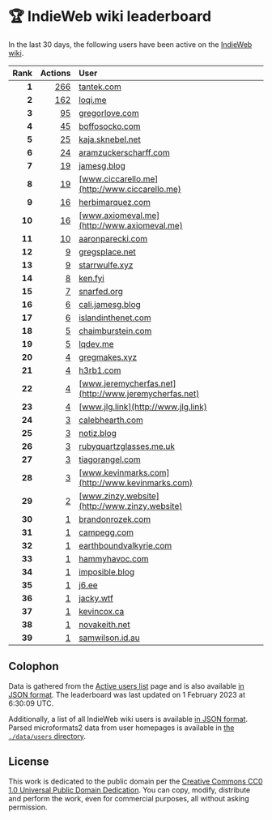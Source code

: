 # 🏆 IndieWeb wiki leaderboard

In the last 30 days, the following users have been active on the [IndieWeb wiki](https://indieweb.org).

| Rank | Actions | User |
|-----:|--------:|:-----|
| **1** | [266](https://indieweb.org/Special:Contributions/Tantek.com) | [tantek.com](http://tantek.com) |
| **2** | [162](https://indieweb.org/Special:Contributions/Loqi.me) | [loqi.me](http://loqi.me) |
| **3** | [95](https://indieweb.org/Special:Contributions/Gregorlove.com) | [gregorlove.com](http://gregorlove.com) |
| **4** | [45](https://indieweb.org/Special:Contributions/Boffosocko.com) | [boffosocko.com](http://boffosocko.com) |
| **5** | [25](https://indieweb.org/Special:Contributions/Kaja.sknebel.net) | [kaja.sknebel.net](http://kaja.sknebel.net) |
| **6** | [24](https://indieweb.org/Special:Contributions/Aramzuckerscharff.com) | [aramzuckerscharff.com](http://aramzuckerscharff.com) |
| **7** | [19](https://indieweb.org/Special:Contributions/Jamesg.blog) | [jamesg.blog](http://jamesg.blog) |
| **8** | [19](https://indieweb.org/Special:Contributions/Www.ciccarello.me) | [www.ciccarello.me](http://www.ciccarello.me) |
| **9** | [16](https://indieweb.org/Special:Contributions/Herbimarquez.com) | [herbimarquez.com](http://herbimarquez.com) |
| **10** | [16](https://indieweb.org/Special:Contributions/Www.axiomeval.me) | [www.axiomeval.me](http://www.axiomeval.me) |
| **11** | [10](https://indieweb.org/Special:Contributions/Aaronparecki.com) | [aaronparecki.com](http://aaronparecki.com) |
| **12** | [9](https://indieweb.org/Special:Contributions/Gregsplace.net) | [gregsplace.net](http://gregsplace.net) |
| **13** | [9](https://indieweb.org/Special:Contributions/Starrwulfe.xyz) | [starrwulfe.xyz](http://starrwulfe.xyz) |
| **14** | [8](https://indieweb.org/Special:Contributions/Ken.fyi) | [ken.fyi](http://ken.fyi) |
| **15** | [7](https://indieweb.org/Special:Contributions/Snarfed.org) | [snarfed.org](http://snarfed.org) |
| **16** | [6](https://indieweb.org/Special:Contributions/Cali.jamesg.blog) | [cali.jamesg.blog](http://cali.jamesg.blog) |
| **17** | [6](https://indieweb.org/Special:Contributions/Islandinthenet.com) | [islandinthenet.com](http://islandinthenet.com) |
| **18** | [5](https://indieweb.org/Special:Contributions/Chaimburstein.com) | [chaimburstein.com](http://chaimburstein.com) |
| **19** | [5](https://indieweb.org/Special:Contributions/Lqdev.me) | [lqdev.me](http://lqdev.me) |
| **20** | [4](https://indieweb.org/Special:Contributions/Gregmakes.xyz) | [gregmakes.xyz](http://gregmakes.xyz) |
| **21** | [4](https://indieweb.org/Special:Contributions/H3rb1.com) | [h3rb1.com](http://h3rb1.com) |
| **22** | [4](https://indieweb.org/Special:Contributions/Www.jeremycherfas.net) | [www.jeremycherfas.net](http://www.jeremycherfas.net) |
| **23** | [4](https://indieweb.org/Special:Contributions/Www.jlg.link) | [www.jlg.link](http://www.jlg.link) |
| **24** | [3](https://indieweb.org/Special:Contributions/Calebhearth.com) | [calebhearth.com](http://calebhearth.com) |
| **25** | [3](https://indieweb.org/Special:Contributions/Notiz.blog) | [notiz.blog](http://notiz.blog) |
| **26** | [3](https://indieweb.org/Special:Contributions/Rubyquartzglasses.me.uk) | [rubyquartzglasses.me.uk](http://rubyquartzglasses.me.uk) |
| **27** | [3](https://indieweb.org/Special:Contributions/Tiagorangel.com) | [tiagorangel.com](http://tiagorangel.com) |
| **28** | [3](https://indieweb.org/Special:Contributions/Www.kevinmarks.com) | [www.kevinmarks.com](http://www.kevinmarks.com) |
| **29** | [2](https://indieweb.org/Special:Contributions/Www.zinzy.website) | [www.zinzy.website](http://www.zinzy.website) |
| **30** | [1](https://indieweb.org/Special:Contributions/Brandonrozek.com) | [brandonrozek.com](http://brandonrozek.com) |
| **31** | [1](https://indieweb.org/Special:Contributions/Campegg.com) | [campegg.com](http://campegg.com) |
| **32** | [1](https://indieweb.org/Special:Contributions/Earthboundvalkyrie.com) | [earthboundvalkyrie.com](http://earthboundvalkyrie.com) |
| **33** | [1](https://indieweb.org/Special:Contributions/Hammyhavoc.com) | [hammyhavoc.com](http://hammyhavoc.com) |
| **34** | [1](https://indieweb.org/Special:Contributions/Imposible.blog) | [imposible.blog](http://imposible.blog) |
| **35** | [1](https://indieweb.org/Special:Contributions/J6.ee) | [j6.ee](http://j6.ee) |
| **36** | [1](https://indieweb.org/Special:Contributions/Jacky.wtf) | [jacky.wtf](http://jacky.wtf) |
| **37** | [1](https://indieweb.org/Special:Contributions/Kevincox.ca) | [kevincox.ca](http://kevincox.ca) |
| **38** | [1](https://indieweb.org/Special:Contributions/Novakeith.net) | [novakeith.net](http://novakeith.net) |
| **39** | [1](https://indieweb.org/Special:Contributions/Samwilson.id.au) | [samwilson.id.au](http://samwilson.id.au) |


## Colophon

Data is gathered from the [Active users list](https://indieweb.org/Special:ActiveUsers) page and is also available [in JSON format](https://github.com/jgarber623/indieweb-wiki-leaderboard/blob/main/data/leaderboard.json). The leaderboard was last updated on 1 February 2023 at 6:30:09 UTC.

Additionally, a list of all IndieWeb wiki users is available [in JSON format](https://github.com/jgarber623/indieweb-wiki-leaderboard/blob/main/data/users.json). Parsed microformats2 data from user homepages is available in [the `./data/users` directory](https://github.com/jgarber623/indieweb-wiki-leaderboard/blob/main/data/users).

## License

This work is dedicated to the public domain per the [Creative Commons CC0 1.0 Universal Public Domain Dedication](https://creativecommons.org/publicdomain/zero/1.0/). You can copy, modify, distribute and perform the work, even for commercial purposes, all without asking permission.
